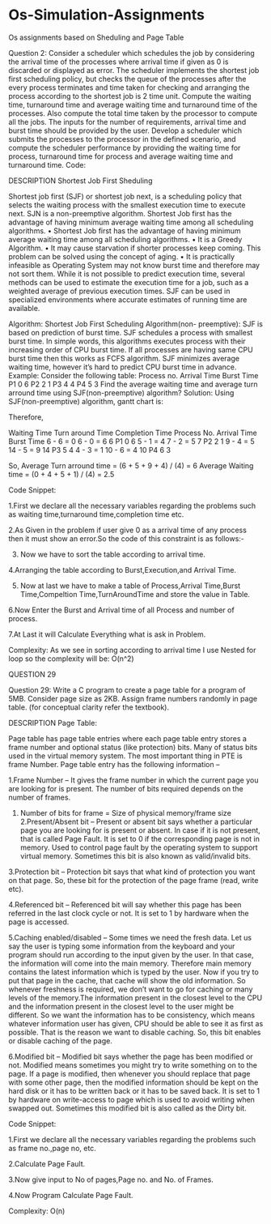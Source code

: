 # Os-Simulation-Assignments
Os assignments based on Sheduling and Page Table

Question 2: Consider a scheduler which schedules the job by considering the arrival time of the processes where arrival time if given as 0 is discarded or displayed as error. The scheduler implements the shortest job first scheduling policy, but checks the queue of the processes after the every process terminates and time taken for checking and arranging the process according to the shortest job is 2 time unit. Compute the waiting time, turnaround time and average waiting time and turnaround time of the processes. Also compute the total time taken by the processor to compute all the jobs. 
The inputs for the number of requirements, arrival time and burst time should be provided by the user.
Develop a scheduler which submits the processes to the processor in the defined scenario, and compute the scheduler performance by providing the waiting time for process, turnaround time for process and average waiting time and turnaround time.
Code:



DESCRIPTION
Shortest Job First Sheduling

Shortest job first (SJF) or shortest job next, is a scheduling policy that selects the waiting process with the smallest execution time to execute next. SJN is a non-preemptive algorithm. Shortest Job first has the advantage of having minimum average waiting time among all scheduling algorithms.
•	Shortest Job first has the advantage of having minimum average waiting time among all scheduling algorithms.
•	It is a Greedy Algorithm.
•	It may cause starvation if shorter processes keep coming. This problem can be solved using the concept of aging.
•	It is practically infeasible as Operating System may not know burst time and therefore may not sort them. While it is not possible to predict execution time, several methods can be used to estimate the execution time for a job, such as a weighted average of previous execution times. SJF can be used in specialized environments where accurate estimates of running time are available.


Algorithm:
Shortest Job First Scheduling Algorithm(non- preemptive): SJF is based on prediction of burst time. SJF schedules a process with smallest burst time. In simple words, this algorithms executes process with their increasing order of CPU burst time. If all processes are having same CPU burst time then this works as FCFS algorithm. SJF minimizes average waiting time, however it’s hard to predict CPU burst time in advance.
Example: Consider the following table:
Process no.	Arrival Time	Burst Time
P1	0	6
P2	2	1
P3	4	4
P4	5	3
Find the average waiting time and average turn arround time using SJF(non-preemptive) algorithm?
Solution:  Using SJF(non-preemptive) algorithm, gantt chart is:
 
 
Therefore,
 
Waiting Time	Turn around Time	Completion Time	Process No.	Arrival Time	Burst Time
6 - 6 = 0	6 - 0 = 6	6	P1	0	6
5 - 1 = 4	7 - 2 = 5	7	P2	2	1
9 - 4 = 5	14 - 5 = 9	14	P3	5	4
4 - 3 = 1	10 - 6 = 4	10	P4	6	3
 
So,
Average Turn arround time  = (6 + 5 + 9 + 4) / (4) = 6
Average Waiting time = (0 + 4 + 5 + 1) / (4) = 2.5




Code Snippet:

1.First we declare all the necessary variables regarding the problems such as waiting time,turnaround time,completion time etc.

 

2.As Given in the problem if user give 0 as a arrival time of any process then it must show an error.So the code of this constraint is as follows:-


3. Now we have to sort the table according to arrival time.
 
4.Arranging the table according to Burst,Execution,and Arrival Time.

 

5. Now at last we have to make a table of Process,Arrival Time,Burst Time,Compeltion Time,TurnAroundTime and store the value in Table.

 
6.Now Enter the Burst and Arrival time of all Process and number of process.

  
7.At Last it will Calculate Everything what is ask in Problem.

 

Complexity: As we see in sorting according to arrival time I use Nested for loop so the complexity will be:
O(n^2)



QUESTION 29

Question 29: Write a C program to create a page table for a program of 5MB. Consider page size as 2KB.
Assign frame numbers randomly in page table. (for conceptual clarity refer the textbook).


DESCRIPTION
Page Table:

Page table has page table entries where each page table entry stores a frame number and optional status (like protection) bits. Many of status bits used in the virtual memory system. The most important thing in PTE is frame Number.
Page table entry has the following information –
 
1.Frame Number – It gives the frame number in which the current page you are looking for is present. The number of bits required depends on the number of frames.

1.	Number of bits for frame = Size of physical memory/frame size
2.Present/Absent bit – Present or absent bit says whether a particular page you are looking for is present or absent. In case if it is not present, that is called Page Fault. It is set to 0 if the corresponding page is not in memory. Used to control page fault by the operating system to support virtual memory. Sometimes this bit is also known as valid/invalid bits.

3.Protection bit – Protection bit says that what kind of protection you want on that page. So, these bit for the protection of the page frame (read, write etc).

4.Referenced bit – Referenced bit will say whether this page has been referred in the last clock cycle or not. It is set to 1 by hardware when the page is accessed.

5.Caching enabled/disabled – Some times we need the fresh data. Let us say the user is typing some information from the keyboard and your program should run according to the input given by the user. In that case, the information will come into the main memory. Therefore main memory contains the latest information which is typed by the user. Now if you try to put that page in the cache, that cache will show the old information. So whenever freshness is required, we don’t want to go for caching or many levels of the memory.The information present in the closest level to the CPU and the information present in the closest level to the user might be different. So we want the information has to be consistency, which means whatever information user has given, CPU should be able to see it as first as possible. That is the reason we want to disable caching. So, this bit enables or disable caching of the page.

6.Modified bit – Modified bit says whether the page has been modified or not. Modified means sometimes you might try to write something on to the page. If a page is modified, then whenever you should replace that page with some other page, then the modified information should be kept on the hard disk or it has to be written back or it has to be saved back. It is set to 1 by hardware on write-access to page which is used to avoid writing when swapped out. Sometimes this modified bit is also called as the Dirty bit.






Code Snippet:

1.First we declare all the necessary variables regarding the problems such as frame no.,page no, etc.
 
2.Calculate Page Fault.
 
3.Now give input to No of pages,Page no. and No. of Frames.
 
4.Now Program Calculate Page Fault.
 




Complexity: O(n)
